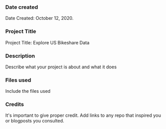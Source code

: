 ### Date created
Date Created:   October 12, 2020.

### Project Title
Project Title: Explore US Bikeshare Data

### Description

Describe what your project is about and what it does

### Files used
Include the files used

### Credits
It's important to give proper credit. Add links to any repo that inspired you or blogposts you consulted.
